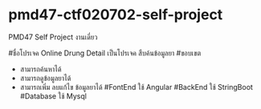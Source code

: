 # pmd47-ctf020702-self-project
PMD47 Self Project งานเดี่ยว

#ชื่อโปรเจค Online Drung Detail
   เป็นโปรเจค สืบค้นข้อมูลยา
#ขอบเขต
  - สามารถค้นหาได้
  - สามารถดูข้อมูลยาได้
  - สามารถเพิ่ม ลบแก้ไข ข้อมูลยาได้
#FontEnd
  ใช้ Angular
#BackEnd
  ใช้ StringBoot
#Database
  ใช้ Mysql
  

